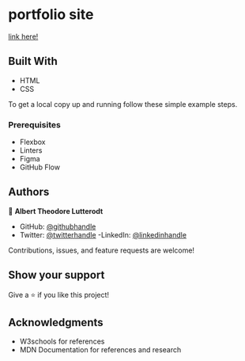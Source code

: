 # portfolio site
[link here!](https://theodore354.github.io/MOBILE-SKELETON-VERSION-2/)



## Built With

- HTML
- CSS

To get a local copy up and running follow these simple example steps.

### Prerequisites
- Flexbox
- Linters
- Figma
- GitHub Flow



## Authors

👤 **Albert Theodore Lutterodt**

- GitHub: [@githubhandle](https://github.com/Theodore354)
- Twitter: [@twitterhandle](https://twitter.com/Alberttheodore1)
-LinkedIn: [@linkedinhandle](https://www.linkedin.com/in/albert-theodore-lutterodt-8059031a0/)

Contributions, issues, and feature requests are welcome!

## Show your support

Give a ⭐️ if you like this project!


## Acknowledgments

- W3schools for references
- MDN Documentation for references and research